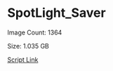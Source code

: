 # SpotLight_Saver

Image Count: 1364

Size: 1.035 GB

[Script Link](https://github.com/liuyal/Archive/blob/master/Python/Utilities/Miscellaneous/spotlight_saver.py)